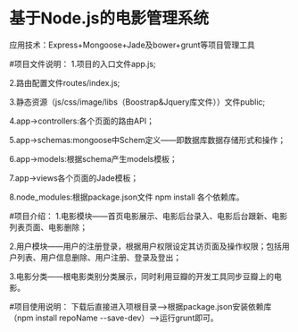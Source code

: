 # 基于Node.js的电影管理系统
应用技术：Express+Mongoose+Jade及bower+grunt等项目管理工具

#项目文件说明：
1.项目的入口文件app.js;

2.路由配置文件routes/index.js;

3.静态资源（js/css/image/libs（Boostrap&Jquery库文件））文件public;

4.app->controllers:各个页面的路由API；

5.app->schemas:mongoose中Schem定义——即数据库数据存储形式和操作；

6.app->models:根据schema产生models模板；

7.app->views各个页面的Jade模板；

8.node_modules:根据package.json文件 npm install 各个依赖库。

#项目介绍：
1.电影模块——首页电影展示、电影后台录入、电影后台跟新、电影列表页面、电影删除；

2.用户模块——用户的注册登录，根据用户权限设定其访页面及操作权限；包括用户列表、用户信息删除、用户注册、登录及登出；

3.电影分类——根电影类别分类展示，同时利用豆瓣的开发工具同步豆瓣上的电影。

#项目使用说明：
下载后直接进入项根目录——>根据package.json安装依赖库（npm install repoName --save-dev）——>运行grunt即可。


